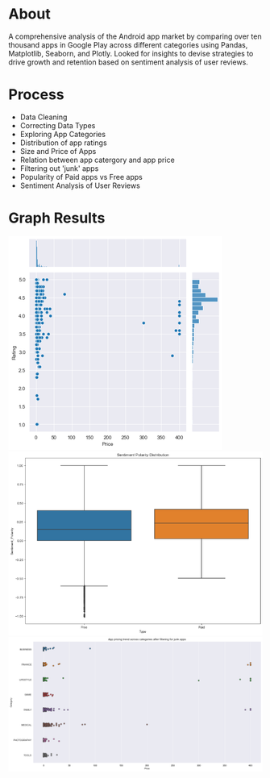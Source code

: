 # About
A comprehensive analysis of the Android app market by comparing over ten thousand apps in Google Play across different categories using Pandas, Matplotlib, Seaborn, and Plotly. Looked for insights to devise strategies to drive growth and retention based on sentiment analysis of user reviews.

# Process
 - Data Cleaning
 - Correcting Data Types
 - Exploring App Categories
 - Distribution of app ratings
 - Size and Price of Apps
 - Relation between app catergory and app price
 - Filtering out 'junk' apps
 - Popularity of Paid apps vs Free apps
 - Sentiment Analysis of User Reviews
 
 # Graph Results
 ![Rating vs Price](img/Rating_Price.png) <br>
 ![Sentiment Polarity Distribution](img/Sentiment_Polarity_Distribution.png) <br>
 ![Trending App Price](img/Trending_App_Price.png) <br>
